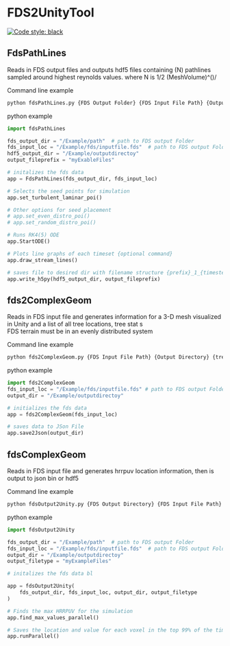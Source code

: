 # FDS2UnityTool
[![Code style: black](https://img.shields.io/badge/code%20style-black-000000.svg)](https://github.com/psf/black)



FdsPathLines
----------------------
Reads in FDS output files and outputs hdf5 files containing (N) pathlines sampled around highest reynolds values. where N is 1/2 (MeshVolume)^()/  

Command line example
```bash
python fdsPathLines.py {FDS Output Folder} {FDS Input File Path} {Output Directory} {filename prefix}
```

python example

```python
import fdsPathLines

fds_output_dir = "/Example/path"  # path to FDS output Folder
fds_input_loc = "/Example/fds/inputfile.fds"  # path to FDS output Folder
hdf5_output_dir = "/Example/outputdirectoy"
output_fileprefix = "myExableFiles"

# initalizes the fds data 
app = FdsPathLines(fds_output_dir, fds_input_loc)

# Selects the seed points for simulation
app.set_turbulent_laminar_poi()

# Other options for seed placement
# app.set_even_distro_poi()
# app.set_random_distro_poi()

# Runs RK4(5) ODE 
app.StartODE()

# Plots line graphs of each timeset {optional command}
app.draw_stream_lines()

# saves file to desired dir with filename structure {prefix}_1_{timestep}.hdf5
app.write_h5py(hdf5_output_dir, output_fileprefix)

```


fds2ComplexGeom
----------------------
Reads in FDS  input file and generates information for a 3-D mesh visualized in Unity and a list of all tree locations,  tree stat
s  
FDS terrain must be in an evenly distributed system

Command line example
```bash
python fds2ComplexGeom.py {FDS Input File Path} {Output Directory} {tree Label} {Non terrain object Label(s)}
```

python example
```python
import fds2ComplexGeom
fds_input_loc = "/Example/fds/inputfile.fds" # path to FDS output Folder
output_dir = "/Example/outputdirectoy"

# initializes the fds data 
app = fds2ComplexGeom(fds_input_loc)

# saves data to JSon File
app.save2Json(output_dir)

```

fdsComplexGeom
----------------------
Reads in FDS  input file and generates hrrpuv location information, then is output to json bin or hdf5

Command line example
```bash
python fdsOutput2Unity.py {FDS Output Directory} {FDS Input File Path} {Output Directory} {Ouput FileType}
```

python example

```python
import fdsOutput2Unity

fds_output_dir = "/Example/path"  # path to FDS output Folder
fds_input_loc = "/Example/fds/inputfile.fds"  # path to FDS output Folder
output_dir = "/Example/outputdirectoy"
output_filetype = "myExampleFiles"

# initalizes the fds data bl

app = fdsOutput2Unity(
    fds_output_dir, fds_input_loc, output_dir, output_filetype
)

# Finds the max HRRPUV for the simulation
app.find_max_values_parallel()

# Saves the location and value for each voxel in the top 99% of the timestep
app.runParallel()

```